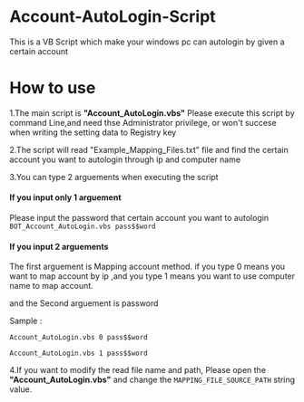 # Account-AutoLogin-Script
This is a VB Script which make your windows pc can autologin by given a certain account

# How to use

1.The main script is **"Account_AutoLogin.vbs"**
Please execute this script by command Line,and need thse Administrator privilege, or won't succese when writing the setting data to Registry key

2.The script will read "Example_Mapping_Files.txt" file and find the certain account you want to autologin through
ip and computer name

3.You can type 2 arguements when executing the script

#### If you input only 1 arguement
Please input the password that certain account you want to autologin
`BOT_Account_AutoLogin.vbs pass$$word`

#### If you input 2  arguements 
The first arguement is Mapping account method.
if you type 0 means you want to map account by ip ,and you type 1 means you want to use computer name to map account.

and the Second arguement is password

Sample :

`Account_AutoLogin.vbs 0 pass$$word`

`Account_AutoLogin.vbs 1 pass$$word`


4.If you want to modify the read file name and path, Please open the **"Account_AutoLogin.vbs"** and change the `MAPPING_FILE_SOURCE_PATH` string value.




